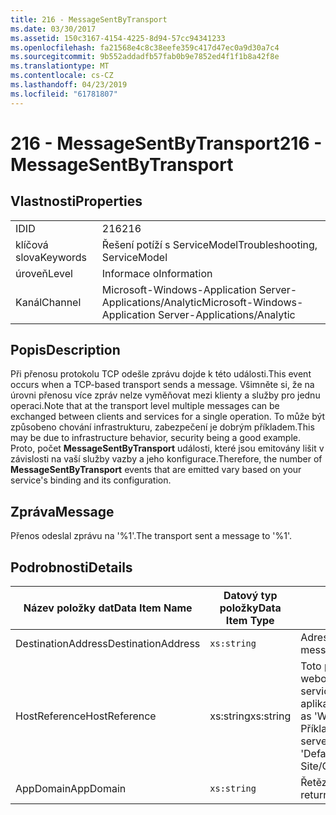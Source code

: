 ```yaml
---
title: 216 - MessageSentByTransport
ms.date: 03/30/2017
ms.assetid: 150c3167-4154-4225-8d94-57cc94341233
ms.openlocfilehash: fa21568e4c8c38eefe359c417d47ec0a9d30a7c4
ms.sourcegitcommit: 9b552addadfb57fab0b9e7852ed4f1f1b8a42f8e
ms.translationtype: MT
ms.contentlocale: cs-CZ
ms.lasthandoff: 04/23/2019
ms.locfileid: "61781807"
---
```

# <a name="216---messagesentbytransport"></a><span data-ttu-id="7d011-102">216 - MessageSentByTransport</span><span class="sxs-lookup"><span data-stu-id="7d011-102">216 - MessageSentByTransport</span></span>
## <a name="properties"></a><span data-ttu-id="7d011-103">Vlastnosti</span><span class="sxs-lookup"><span data-stu-id="7d011-103">Properties</span></span>  
  
|||  
|-|-|  
|<span data-ttu-id="7d011-104">ID</span><span class="sxs-lookup"><span data-stu-id="7d011-104">ID</span></span>|<span data-ttu-id="7d011-105">216</span><span class="sxs-lookup"><span data-stu-id="7d011-105">216</span></span>|  
|<span data-ttu-id="7d011-106">klíčová slova</span><span class="sxs-lookup"><span data-stu-id="7d011-106">Keywords</span></span>|<span data-ttu-id="7d011-107">Řešení potíží s ServiceModel</span><span class="sxs-lookup"><span data-stu-id="7d011-107">Troubleshooting, ServiceModel</span></span>|  
|<span data-ttu-id="7d011-108">úroveň</span><span class="sxs-lookup"><span data-stu-id="7d011-108">Level</span></span>|<span data-ttu-id="7d011-109">Informace o</span><span class="sxs-lookup"><span data-stu-id="7d011-109">Information</span></span>|  
|<span data-ttu-id="7d011-110">Kanál</span><span class="sxs-lookup"><span data-stu-id="7d011-110">Channel</span></span>|<span data-ttu-id="7d011-111">Microsoft-Windows-Application Server-Applications/Analytic</span><span class="sxs-lookup"><span data-stu-id="7d011-111">Microsoft-Windows-Application Server-Applications/Analytic</span></span>|  
  
## <a name="description"></a><span data-ttu-id="7d011-112">Popis</span><span class="sxs-lookup"><span data-stu-id="7d011-112">Description</span></span>  
 <span data-ttu-id="7d011-113">Při přenosu protokolu TCP odešle zprávu dojde k této události.</span><span class="sxs-lookup"><span data-stu-id="7d011-113">This event occurs when a TCP-based transport sends a message.</span></span> <span data-ttu-id="7d011-114">Všimněte si, že na úrovni přenosu více zpráv nelze vyměňovat mezi klienty a služby pro jednu operaci.</span><span class="sxs-lookup"><span data-stu-id="7d011-114">Note that at the transport level multiple messages can be exchanged between clients and services for a single operation.</span></span> <span data-ttu-id="7d011-115">To může být způsobeno chování infrastrukturu, zabezpečení je dobrým příkladem.</span><span class="sxs-lookup"><span data-stu-id="7d011-115">This may be due to infrastructure behavior, security being a good example.</span></span> <span data-ttu-id="7d011-116">Proto, počet **MessageSentByTransport** události, které jsou emitovány lišit v závislosti na vaší služby vazby a jeho konfigurace.</span><span class="sxs-lookup"><span data-stu-id="7d011-116">Therefore, the number of **MessageSentByTransport** events that are emitted vary based on your service's binding and its configuration.</span></span>  
  
## <a name="message"></a><span data-ttu-id="7d011-117">Zpráva</span><span class="sxs-lookup"><span data-stu-id="7d011-117">Message</span></span>  
 <span data-ttu-id="7d011-118">Přenos odeslal zprávu na '%1'.</span><span class="sxs-lookup"><span data-stu-id="7d011-118">The transport sent a message to '%1'.</span></span>  
  
## <a name="details"></a><span data-ttu-id="7d011-119">Podrobnosti</span><span class="sxs-lookup"><span data-stu-id="7d011-119">Details</span></span>  
  
|<span data-ttu-id="7d011-120">Název položky dat</span><span class="sxs-lookup"><span data-stu-id="7d011-120">Data Item Name</span></span>|<span data-ttu-id="7d011-121">Datový typ položky</span><span class="sxs-lookup"><span data-stu-id="7d011-121">Data Item Type</span></span>|<span data-ttu-id="7d011-122">Popis</span><span class="sxs-lookup"><span data-stu-id="7d011-122">Description</span></span>|  
|--------------------|--------------------|-----------------|  
|<span data-ttu-id="7d011-123">DestinationAddress</span><span class="sxs-lookup"><span data-stu-id="7d011-123">DestinationAddress</span></span>|`xs:string`|<span data-ttu-id="7d011-124">Adresa, která byla zaslána zpráva požadavku.</span><span class="sxs-lookup"><span data-stu-id="7d011-124">The address that the request message was sent to.</span></span>|  
|<span data-ttu-id="7d011-125">HostReference</span><span class="sxs-lookup"><span data-stu-id="7d011-125">HostReference</span></span>|<span data-ttu-id="7d011-126">xs:string</span><span class="sxs-lookup"><span data-stu-id="7d011-126">xs:string</span></span>|<span data-ttu-id="7d011-127">Toto pole pro hostované webové služby, jednoznačně identifikuje v hierarchii webové služby.</span><span class="sxs-lookup"><span data-stu-id="7d011-127">For Web-hosted services, this field uniquely identifies the service in the Web hierarchy.</span></span> <span data-ttu-id="7d011-128">Jeho formát je definován jako "virtuální cesta aplikace název webu&#124;virtuální cesta služby&#124;ServiceName".</span><span class="sxs-lookup"><span data-stu-id="7d011-128">Its format is defined as 'Web Site Name Application Virtual Path&#124;Service Virtual Path&#124;ServiceName'.</span></span> <span data-ttu-id="7d011-129">Příklad: "Výchozí webový server/CalculatorApplication&#124;/CalculatorService.svc&#124;CalculatorService".</span><span class="sxs-lookup"><span data-stu-id="7d011-129">Example: 'Default Web Site/CalculatorApplication&#124;/CalculatorService.svc&#124;CalculatorService'.</span></span>|  
|<span data-ttu-id="7d011-130">AppDomain</span><span class="sxs-lookup"><span data-stu-id="7d011-130">AppDomain</span></span>|`xs:string`|<span data-ttu-id="7d011-131">Řetězec vrácený funkcí AppDomain.CurrentDomain.FriendlyName.</span><span class="sxs-lookup"><span data-stu-id="7d011-131">The string returned by AppDomain.CurrentDomain.FriendlyName.</span></span>|
